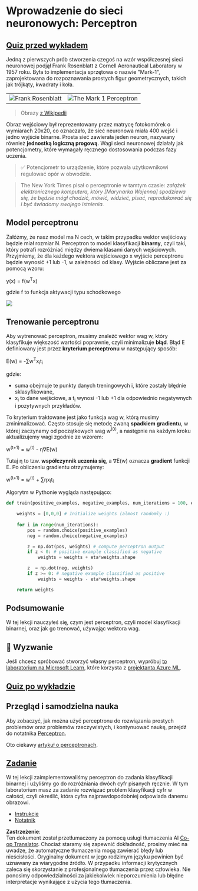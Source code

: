 <!--
CO_OP_TRANSLATOR_METADATA:
{
  "original_hash": "0c37770bba4fff3c71dc00eb261ee61b",
  "translation_date": "2025-08-24T10:42:35+00:00",
  "source_file": "lessons/3-NeuralNetworks/03-Perceptron/README.md",
  "language_code": "pl"
}
-->
# Wprowadzenie do sieci neuronowych: Perceptron

## [Quiz przed wykładem](https://ff-quizzes.netlify.app/en/ai/quiz/5)

Jedną z pierwszych prób stworzenia czegoś na wzór współczesnej sieci neuronowej podjął Frank Rosenblatt z Cornell Aeronautical Laboratory w 1957 roku. Była to implementacja sprzętowa o nazwie "Mark-1", zaprojektowana do rozpoznawania prostych figur geometrycznych, takich jak trójkąty, kwadraty i koła.

|      |      |
|--------------|-----------|
|<img src='images/Rosenblatt-wikipedia.jpg' alt='Frank Rosenblatt'/> | <img src='images/Mark_I_perceptron_wikipedia.jpg' alt='The Mark 1 Perceptron' />|

> Obrazy [z Wikipedii](https://en.wikipedia.org/wiki/Perceptron)

Obraz wejściowy był reprezentowany przez matrycę fotokomórek o wymiarach 20x20, co oznaczało, że sieć neuronowa miała 400 wejść i jedno wyjście binarne. Prosta sieć zawierała jeden neuron, nazywany również **jednostką logiczną progową**. Wagi sieci neuronowej działały jak potencjometry, które wymagały ręcznego dostosowania podczas fazy uczenia.

> ✅ Potencjometr to urządzenie, które pozwala użytkownikowi regulować opór w obwodzie.

> The New York Times pisał o perceptronie w tamtym czasie: *zalążek elektronicznego komputera, który [Marynarka Wojenna] spodziewa się, że będzie mógł chodzić, mówić, widzieć, pisać, reprodukować się i być świadomy swojego istnienia.*

## Model perceptronu

Załóżmy, że nasz model ma N cech, w takim przypadku wektor wejściowy będzie miał rozmiar N. Perceptron to model klasyfikacji **binarny**, czyli taki, który potrafi rozróżniać między dwiema klasami danych wejściowych. Przyjmiemy, że dla każdego wektora wejściowego x wyjście perceptronu będzie wynosić +1 lub -1, w zależności od klasy. Wyjście obliczane jest za pomocą wzoru:

y(x) = f(w<sup>T</sup>x)

gdzie f to funkcja aktywacji typu schodkowego

<!-- img src="http://www.sciweavers.org/tex2img.php?eq=f%28x%29%20%3D%20%5Cbegin%7Bcases%7D%0A%20%20%20%20%20%20%20%20%20%2B1%20%26%20x%20%5Cgeq%200%20%5C%5C%0A%20%20%20%20%20%20%20%20%20-1%20%26%20x%20%3C%200%0A%20%20%20%20%20%20%20%5Cend%7Bcases%7D%20%5C%5C%0A&bc=White&fc=Black&im=jpg&fs=12&ff=arev&edit=0" align="center" border="0" alt="f(x) = \begin{cases} +1 & x \geq 0 \\ -1 & x < 0 \end{cases} \\" width="154" height="50" / -->
<img src="images/activation-func.png"/>

## Trenowanie perceptronu

Aby wytrenować perceptron, musimy znaleźć wektor wag w, który klasyfikuje większość wartości poprawnie, czyli minimalizuje **błąd**. Błąd E definiowany jest przez **kryterium perceptronu** w następujący sposób:

E(w) = -∑w<sup>T</sup>x<sub>i</sub>t<sub>i</sub>

gdzie:

* suma obejmuje te punkty danych treningowych i, które zostały błędnie sklasyfikowane,
* x<sub>i</sub> to dane wejściowe, a t<sub>i</sub> wynosi -1 lub +1 dla odpowiednio negatywnych i pozytywnych przykładów.

To kryterium traktowane jest jako funkcja wag w, którą musimy zminimalizować. Często stosuje się metodę zwaną **spadkiem gradientu**, w której zaczynamy od początkowych wag w<sup>(0)</sup>, a następnie na każdym kroku aktualizujemy wagi zgodnie ze wzorem:

w<sup>(t+1)</sup> = w<sup>(t)</sup> - η∇E(w)

Tutaj η to tzw. **współczynnik uczenia się**, a ∇E(w) oznacza **gradient** funkcji E. Po obliczeniu gradientu otrzymujemy:

w<sup>(t+1)</sup> = w<sup>(t)</sup> + ∑ηx<sub>i</sub>t<sub>i</sub>

Algorytm w Pythonie wygląda następująco:

```python
def train(positive_examples, negative_examples, num_iterations = 100, eta = 1):

    weights = [0,0,0] # Initialize weights (almost randomly :)
        
    for i in range(num_iterations):
        pos = random.choice(positive_examples)
        neg = random.choice(negative_examples)

        z = np.dot(pos, weights) # compute perceptron output
        if z < 0: # positive example classified as negative
            weights = weights + eta*weights.shape

        z  = np.dot(neg, weights)
        if z >= 0: # negative example classified as positive
            weights = weights - eta*weights.shape

    return weights
```

## Podsumowanie

W tej lekcji nauczyłeś się, czym jest perceptron, czyli model klasyfikacji binarnej, oraz jak go trenować, używając wektora wag.

## 🚀 Wyzwanie

Jeśli chcesz spróbować stworzyć własny perceptron, wypróbuj [to laboratorium na Microsoft Learn](https://docs.microsoft.com/en-us/azure/machine-learning/component-reference/two-class-averaged-perceptron?WT.mc_id=academic-77998-cacaste), które korzysta z [projektanta Azure ML](https://docs.microsoft.com/en-us/azure/machine-learning/concept-designer?WT.mc_id=academic-77998-cacaste).

## [Quiz po wykładzie](https://ff-quizzes.netlify.app/en/ai/quiz/6)

## Przegląd i samodzielna nauka

Aby zobaczyć, jak można użyć perceptronu do rozwiązania prostych problemów oraz problemów rzeczywistych, i kontynuować naukę, przejdź do notatnika [Perceptron](../../../../../lessons/3-NeuralNetworks/03-Perceptron/Perceptron.ipynb).

Oto ciekawy [artykuł o perceptronach](https://towardsdatascience.com/what-is-a-perceptron-basics-of-neural-networks-c4cfea20c590).

## [Zadanie](lab/README.md)

W tej lekcji zaimplementowaliśmy perceptron do zadania klasyfikacji binarnej i użyliśmy go do rozróżniania dwóch cyfr pisanych ręcznie. W tym laboratorium masz za zadanie rozwiązać problem klasyfikacji cyfr w całości, czyli określić, która cyfra najprawdopodobniej odpowiada danemu obrazowi.

* [Instrukcje](lab/README.md)
* [Notatnik](../../../../../lessons/3-NeuralNetworks/03-Perceptron/lab/PerceptronMultiClass.ipynb)

**Zastrzeżenie**:  
Ten dokument został przetłumaczony za pomocą usługi tłumaczenia AI [Co-op Translator](https://github.com/Azure/co-op-translator). Chociaż staramy się zapewnić dokładność, prosimy mieć na uwadze, że automatyczne tłumaczenia mogą zawierać błędy lub nieścisłości. Oryginalny dokument w jego rodzimym języku powinien być uznawany za wiarygodne źródło. W przypadku informacji krytycznych zaleca się skorzystanie z profesjonalnego tłumaczenia przez człowieka. Nie ponosimy odpowiedzialności za jakiekolwiek nieporozumienia lub błędne interpretacje wynikające z użycia tego tłumaczenia.